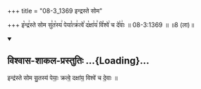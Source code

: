 +++
title = "08-3_1369 इन्द्रस्ते सोम"

+++
इ꣡न्द्र꣢स्ते सोम सु꣣त꣡स्य꣢ पेया꣣त्क्र꣢त्वे꣣ द꣡क्षा꣢य꣣ वि꣡श्वे꣢ च दे꣣वाः꣢ ॥ 08-3:1369 ॥ ॥8 (ला)॥

<div class="js_include" newlevelforh1="2" title="विश्वास-शाकल-प्रस्तुतिः" unfilled url="/vedAH_Rk/shAkalam/saMhitA/vishvAsa-prastutiH/09/109/02_indraste_soma.md">
<details open><summary><h2>विश्वास-शाकल-प्रस्तुतिः ...{Loading}...</h2></summary>


इन्द्र॑स्ते सोम सु॒तस्य॑ पेयाः॒ क्रत्वे॒ दक्षा॑य॒ विश्वे॑ च दे॒वाः ॥

</details>
</div>